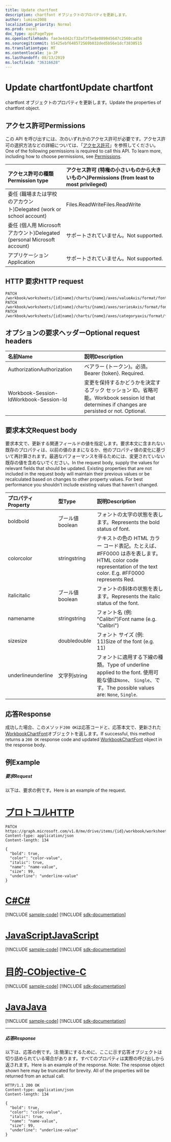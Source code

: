 ```yaml
---
title: Update chartfont
description: chartfont オブジェクトのプロパティを更新します。
author: lumine2008
localization_priority: Normal
ms.prod: excel
doc_type: apiPageType
ms.openlocfilehash: fae3e4d42cf32af3f5e8e089945647c2560cad58
ms.sourcegitcommit: b5425ebf648572569b032ded5b56e1dcf3830515
ms.translationtype: MT
ms.contentlocale: ja-JP
ms.lasthandoff: 08/13/2019
ms.locfileid: "36316628"
---
```

# <a name="update-chartfont"></a><span data-ttu-id="b51da-103">Update chartfont</span><span class="sxs-lookup"><span data-stu-id="b51da-103">Update chartfont</span></span>

<span data-ttu-id="b51da-104">chartfont オブジェクトのプロパティを更新します。</span><span class="sxs-lookup"><span data-stu-id="b51da-104">Update the properties of chartfont object.</span></span>
## <a name="permissions"></a><span data-ttu-id="b51da-105">アクセス許可</span><span class="sxs-lookup"><span data-stu-id="b51da-105">Permissions</span></span>
<span data-ttu-id="b51da-p101">この API を呼び出すには、次のいずれかのアクセス許可が必要です。アクセス許可の選択方法などの詳細については、「[アクセス許可](/graph/permissions-reference)」を参照してください。</span><span class="sxs-lookup"><span data-stu-id="b51da-p101">One of the following permissions is required to call this API. To learn more, including how to choose permissions, see [Permissions](/graph/permissions-reference).</span></span>

|<span data-ttu-id="b51da-108">アクセス許可の種類</span><span class="sxs-lookup"><span data-stu-id="b51da-108">Permission type</span></span>      | <span data-ttu-id="b51da-109">アクセス許可 (特権の小さいものから大きいものへ)</span><span class="sxs-lookup"><span data-stu-id="b51da-109">Permissions (from least to most privileged)</span></span>              |
|:--------------------|:---------------------------------------------------------|
|<span data-ttu-id="b51da-110">委任 (職場または学校のアカウント)</span><span class="sxs-lookup"><span data-stu-id="b51da-110">Delegated (work or school account)</span></span> | <span data-ttu-id="b51da-111">Files.ReadWrite</span><span class="sxs-lookup"><span data-stu-id="b51da-111">Files.ReadWrite</span></span>    |
|<span data-ttu-id="b51da-112">委任 (個人用 Microsoft アカウント)</span><span class="sxs-lookup"><span data-stu-id="b51da-112">Delegated (personal Microsoft account)</span></span> | <span data-ttu-id="b51da-113">サポートされていません。</span><span class="sxs-lookup"><span data-stu-id="b51da-113">Not supported.</span></span>    |
|<span data-ttu-id="b51da-114">アプリケーション</span><span class="sxs-lookup"><span data-stu-id="b51da-114">Application</span></span> | <span data-ttu-id="b51da-115">サポートされていません。</span><span class="sxs-lookup"><span data-stu-id="b51da-115">Not supported.</span></span> |

## <a name="http-request"></a><span data-ttu-id="b51da-116">HTTP 要求</span><span class="sxs-lookup"><span data-stu-id="b51da-116">HTTP request</span></span>
<!-- { "blockType": "ignored" } -->
```http
PATCH /workbook/worksheets/{id|name}/charts/{name}/axes/valueAxis/format/font
PATCH /workbook/worksheets/{id|name}/charts/{name}/axes/seriesAxis/format/font
PATCH /workbook/worksheets/{id|name}/charts/{name}/axes/categoryaxis/format/font
```
## <a name="optional-request-headers"></a><span data-ttu-id="b51da-117">オプションの要求ヘッダー</span><span class="sxs-lookup"><span data-stu-id="b51da-117">Optional request headers</span></span>
| <span data-ttu-id="b51da-118">名前</span><span class="sxs-lookup"><span data-stu-id="b51da-118">Name</span></span>       | <span data-ttu-id="b51da-119">説明</span><span class="sxs-lookup"><span data-stu-id="b51da-119">Description</span></span>|
|:-----------|:-----------|
| <span data-ttu-id="b51da-120">Authorization</span><span class="sxs-lookup"><span data-stu-id="b51da-120">Authorization</span></span>  | <span data-ttu-id="b51da-p102">ベアラー {トークン}。必須。</span><span class="sxs-lookup"><span data-stu-id="b51da-p102">Bearer {token}. Required.</span></span> |
| <span data-ttu-id="b51da-123">Workbook-Session-Id</span><span class="sxs-lookup"><span data-stu-id="b51da-123">Workbook-Session-Id</span></span>  | <span data-ttu-id="b51da-p103">変更を保持するかどうかを決定するブック セッション ID。省略可能。</span><span class="sxs-lookup"><span data-stu-id="b51da-p103">Workbook session Id that determines if changes are persisted or not. Optional.</span></span>|

## <a name="request-body"></a><span data-ttu-id="b51da-126">要求本文</span><span class="sxs-lookup"><span data-stu-id="b51da-126">Request body</span></span>
<span data-ttu-id="b51da-p104">要求本文で、更新する関連フィールドの値を指定します。要求本文に含まれない既存のプロパティは、以前の値のままになるか、他のプロパティ値の変化に基づいて再計算されます。最適なパフォーマンスを得るためには、変更されていない既存の値を含めないでください。</span><span class="sxs-lookup"><span data-stu-id="b51da-p104">In the request body, supply the values for relevant fields that should be updated. Existing properties that are not included in the request body will maintain their previous values or be recalculated based on changes to other property values. For best performance you shouldn't include existing values that haven't changed.</span></span>

| <span data-ttu-id="b51da-130">プロパティ</span><span class="sxs-lookup"><span data-stu-id="b51da-130">Property</span></span>     | <span data-ttu-id="b51da-131">型</span><span class="sxs-lookup"><span data-stu-id="b51da-131">Type</span></span>   |<span data-ttu-id="b51da-132">説明</span><span class="sxs-lookup"><span data-stu-id="b51da-132">Description</span></span>|
|:---------------|:--------|:----------|
|<span data-ttu-id="b51da-133">bold</span><span class="sxs-lookup"><span data-stu-id="b51da-133">bold</span></span>|<span data-ttu-id="b51da-134">ブール値</span><span class="sxs-lookup"><span data-stu-id="b51da-134">boolean</span></span>|<span data-ttu-id="b51da-135">フォントの太字の状態を表します。</span><span class="sxs-lookup"><span data-stu-id="b51da-135">Represents the bold status of font.</span></span>|
|<span data-ttu-id="b51da-136">color</span><span class="sxs-lookup"><span data-stu-id="b51da-136">color</span></span>|<span data-ttu-id="b51da-137">string</span><span class="sxs-lookup"><span data-stu-id="b51da-137">string</span></span>|<span data-ttu-id="b51da-p105">テキストの色の HTML カラー コード表記。たとえば、#FF0000 は赤を表します。</span><span class="sxs-lookup"><span data-stu-id="b51da-p105">HTML color code representation of the text color. E.g. #FF0000 represents Red.</span></span>|
|<span data-ttu-id="b51da-141">italic</span><span class="sxs-lookup"><span data-stu-id="b51da-141">italic</span></span>|<span data-ttu-id="b51da-142">ブール値</span><span class="sxs-lookup"><span data-stu-id="b51da-142">boolean</span></span>|<span data-ttu-id="b51da-143">フォントの斜体の状態を表します。</span><span class="sxs-lookup"><span data-stu-id="b51da-143">Represents the italic status of the font.</span></span>|
|<span data-ttu-id="b51da-144">name</span><span class="sxs-lookup"><span data-stu-id="b51da-144">name</span></span>|<span data-ttu-id="b51da-145">string</span><span class="sxs-lookup"><span data-stu-id="b51da-145">string</span></span>|<span data-ttu-id="b51da-146">フォント名 (例: "Calibri")</span><span class="sxs-lookup"><span data-stu-id="b51da-146">Font name (e.g. "Calibri")</span></span>|
|<span data-ttu-id="b51da-147">size</span><span class="sxs-lookup"><span data-stu-id="b51da-147">size</span></span>|<span data-ttu-id="b51da-148">double</span><span class="sxs-lookup"><span data-stu-id="b51da-148">double</span></span>|<span data-ttu-id="b51da-149">フォント サイズ (例: 11)</span><span class="sxs-lookup"><span data-stu-id="b51da-149">Size of the font (e.g. 11)</span></span>|
|<span data-ttu-id="b51da-150">underline</span><span class="sxs-lookup"><span data-stu-id="b51da-150">underline</span></span>|<span data-ttu-id="b51da-151">文字列</span><span class="sxs-lookup"><span data-stu-id="b51da-151">string</span></span>|<span data-ttu-id="b51da-152">フォントに適用する下線の種類。</span><span class="sxs-lookup"><span data-stu-id="b51da-152">Type of underline applied to the font.</span></span> <span data-ttu-id="b51da-153">使用可能な値は`None`、 `Single`、です。</span><span class="sxs-lookup"><span data-stu-id="b51da-153">The possible values are: `None`, `Single`.</span></span>|

## <a name="response"></a><span data-ttu-id="b51da-154">応答</span><span class="sxs-lookup"><span data-stu-id="b51da-154">Response</span></span>

<span data-ttu-id="b51da-155">成功した場合、このメソッド`200 OK`は応答コードと、応答本文で、更新された[WorkbookChartFont](../resources/chartfont.md)オブジェクトを返します。</span><span class="sxs-lookup"><span data-stu-id="b51da-155">If successful, this method returns a `200 OK` response code and updated [WorkbookChartFont](../resources/chartfont.md) object in the response body.</span></span>
## <a name="example"></a><span data-ttu-id="b51da-156">例</span><span class="sxs-lookup"><span data-stu-id="b51da-156">Example</span></span>
##### <a name="request"></a><span data-ttu-id="b51da-157">要求</span><span class="sxs-lookup"><span data-stu-id="b51da-157">Request</span></span>
<span data-ttu-id="b51da-158">以下は、要求の例です。</span><span class="sxs-lookup"><span data-stu-id="b51da-158">Here is an example of the request.</span></span>

# <a name="httptabhttp"></a>[<span data-ttu-id="b51da-159">プロトコル</span><span class="sxs-lookup"><span data-stu-id="b51da-159">HTTP</span></span>](#tab/http)
<!-- {
  "blockType": "request",
  "name": "update_chartfont"
}-->
```http
PATCH https://graph.microsoft.com/v1.0/me/drive/items/{id}/workbook/worksheets/{id|name}/charts/{name}/axes/valueAxis/format/font
Content-type: application/json
Content-length: 134

{
  "bold": true,
  "color": "color-value",
  "italic": true,
  "name": "name-value",
  "size": 99,
  "underline": "underline-value"
}
```
# <a name="ctabcsharp"></a>[<span data-ttu-id="b51da-160">C#</span><span class="sxs-lookup"><span data-stu-id="b51da-160">C#</span></span>](#tab/csharp)
[!INCLUDE [sample-code](../includes/snippets/csharp/update-chartfont-csharp-snippets.md)]
[!INCLUDE [sdk-documentation](../includes/snippets/snippets-sdk-documentation-link.md)]

# <a name="javascripttabjavascript"></a>[<span data-ttu-id="b51da-161">JavaScript</span><span class="sxs-lookup"><span data-stu-id="b51da-161">JavaScript</span></span>](#tab/javascript)
[!INCLUDE [sample-code](../includes/snippets/javascript/update-chartfont-javascript-snippets.md)]
[!INCLUDE [sdk-documentation](../includes/snippets/snippets-sdk-documentation-link.md)]

# <a name="objective-ctabobjc"></a>[<span data-ttu-id="b51da-162">目的-C</span><span class="sxs-lookup"><span data-stu-id="b51da-162">Objective-C</span></span>](#tab/objc)
[!INCLUDE [sample-code](../includes/snippets/objc/update-chartfont-objc-snippets.md)]
[!INCLUDE [sdk-documentation](../includes/snippets/snippets-sdk-documentation-link.md)]

# <a name="javatabjava"></a>[<span data-ttu-id="b51da-163">Java</span><span class="sxs-lookup"><span data-stu-id="b51da-163">Java</span></span>](#tab/java)
[!INCLUDE [sample-code](../includes/snippets/java/update-chartfont-java-snippets.md)]
[!INCLUDE [sdk-documentation](../includes/snippets/snippets-sdk-documentation-link.md)]

---

##### <a name="response"></a><span data-ttu-id="b51da-164">応答</span><span class="sxs-lookup"><span data-stu-id="b51da-164">Response</span></span>
<span data-ttu-id="b51da-p107">以下は、応答の例です。注:簡潔にするために、ここに示す応答オブジェクトは切り詰められている場合があります。すべてのプロパティは実際の呼び出しから返されます。</span><span class="sxs-lookup"><span data-stu-id="b51da-p107">Here is an example of the response. Note: The response object shown here may be truncated for brevity. All of the properties will be returned from an actual call.</span></span>
<!-- {
  "blockType": "response",
  "truncated": true,
  "@odata.type": "microsoft.graph.workbookChartFont"
} -->
```http
HTTP/1.1 200 OK
Content-type: application/json
Content-length: 134

{
  "bold": true,
  "color": "color-value",
  "italic": true,
  "name": "name-value",
  "size": 99,
  "underline": "underline-value"
}
```

<!-- uuid: 8fcb5dbc-d5aa-4681-8e31-b001d5168d79
2015-10-25 14:57:30 UTC -->
<!-- {
  "type": "#page.annotation",
  "description": "Update chartfont",
  "keywords": "",
  "section": "documentation",
  "tocPath": "",
  "suppressions": [
  ]
}-->
